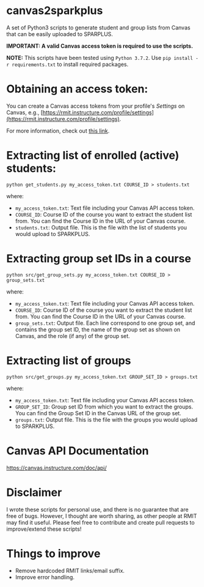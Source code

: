 # canvas2sparkplus
A set of Python3 scripts to generate student and group lists from Canvas that can be easily uploaded to SPARPLUS.

**IMPORTANT: A valid Canvas access token is required to use the scripts.**

**NOTE:** This scripts have been tested using `Python 3.7.2`. Use `pip install -r requirements.txt` to install required packages.

# Obtaining an access token:
You can create a Canvas access tokens from your profile's *Settings* on Canvas, e.g., [https://rmit.instructure.com/profile/settings](https://rmit.instructure.com/profile/settings).

For more information, check out [this link](https://community.canvaslms.com/docs/DOC-10806-4214724194).

# Extracting list of enrolled (active) students:

```python get_students.py my_access_token.txt COURSE_ID > students.txt```

where:
- `my_access_token.txt`: Text file including your Canvas API access token.
- `COURSE_ID`: Course ID of the course you want to extract the student list from. You can find the Course ID in the URL of your Canvas course.
- `students.txt`: Output file. This is the file with the list of students you would upload to SPARKPLUS.


# Extracting group set IDs in a course

```python src/get_group_sets.py my_access_token.txt COURSE_ID > group_sets.txt```

where:
- `my_access_token.txt`: Text file including your Canvas API access token.
- `COURSE_ID`: Course ID of the course you want to extract the student list from. You can find the Course ID in the URL of your Canvas course.
- `group_sets.txt`: Output file. Each line correspond to one group set, and contains the group set ID, the name of the group set as shown on Canvas, and the role (if any) of the group set.


# Extracting list of groups

```python src/get_groups.py my_access_token.txt GROUP_SET_ID > groups.txt```

where:
- `my_access_token.txt`: Text file including your Canvas API access token.
- `GROUP_SET_ID`: Group set ID from which you want to extract the groups. You can find the Group Set ID in the Canvas URL of the group set.
- `groups.txt`: Output file. This is the file with the groups you would upload to SPARKPLUS.


# Canvas API Documentation
https://canvas.instructure.com/doc/api/


# Disclaimer

I wrote these scripts for personal use, and there is no guarantee that are free of bugs. However, I thought are worth sharing, as other people at RMIT may find it useful. Please feel free to contribute and create pull requests to improve/extend these scripts!


# Things to improve
 - Remove hardcoded RMIT links/email suffix.
 - Improve error handling.
